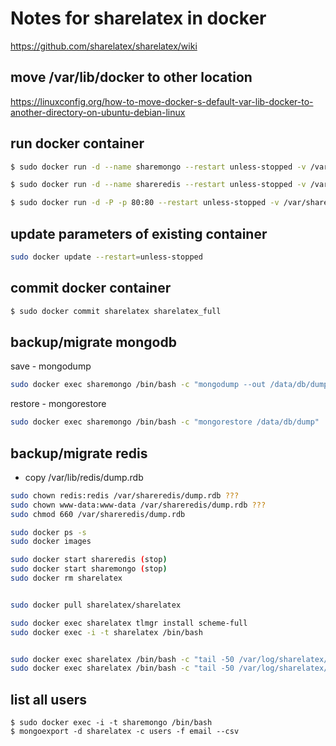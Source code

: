 # Notes for sharelatex in docker
https://github.com/sharelatex/sharelatex/wiki

## move /var/lib/docker to other location
https://linuxconfig.org/how-to-move-docker-s-default-var-lib-docker-to-another-directory-on-ubuntu-debian-linux

## run docker container
```bash
$ sudo docker run -d --name sharemongo --restart unless-stopped -v /var/sharemongo:/data/db mongo:latest (:2.6 - old sharelatex)

$ sudo docker run -d --name shareredis --restart unless-stopped -v /var/shareredis:/var/lib/redis redis:latest

$ sudo docker run -d -P -p 80:80 --restart unless-stopped -v /var/sharelatex:/var/lib/sharelatex  --env SHARELATEX_MONGO_URL=mongodb://mongo/sharelatex --env SHARELATEX_REDIS_HOST=redis --link sharemongo:mongo --link shareredis:redis --name sharelatex sharelatex/sharelatex
```

## update parameters of existing container
```bash
sudo docker update --restart=unless-stopped
```

## commit docker container
```bash
$ sudo docker commit sharelatex sharelatex_full
```

## backup/migrate mongodb
save - mongodump
```bash
sudo docker exec sharemongo /bin/bash -c "mongodump --out /data/db/dump_new"
```
restore - mongorestore
```bash
sudo docker exec sharemongo /bin/bash -c "mongorestore /data/db/dump"
```

## backup/migrate redis
- copy /var/lib/redis/dump.rdb
```bash
sudo chown redis:redis /var/shareredis/dump.rdb ???
sudo chown www-data:www-data /var/shareredis/dump.rdb ???
sudo chmod 660 /var/shareredis/dump.rdb 
```


```bash
sudo docker ps -s
sudo docker images

sudo docker start shareredis (stop)
sudo docker start sharemongo (stop)
sudo docker rm sharelatex


sudo docker pull sharelatex/sharelatex

sudo docker exec sharelatex tlmgr install scheme-full
sudo docker exec -i -t sharelatex /bin/bash


sudo docker exec sharelatex /bin/bash -c "tail -50 /var/log/sharelatex/document-updater.log"
sudo docker exec sharelatex /bin/bash -c "tail -50 /var/log/sharelatex/clsi.log"
```

## list all users
```shell
$ sudo docker exec -i -t sharemongo /bin/bash
$ mongoexport -d sharelatex -c users -f email --csv
```
